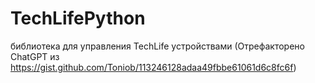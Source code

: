 # TechLifePython
библиотека для управления TechLife устройствами 
(Отрефакторено ChatGPT из https://gist.github.com/Toniob/113246128adaa49fbbe61061d6c8fc6f)
